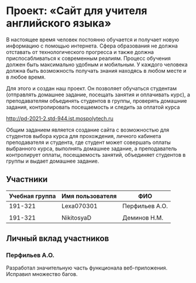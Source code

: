 # Проект: «Сайт для учителя английского языка»

В настоящее время человек постоянно обучается и получает новую информацию с помощью интернета. Сфера образования не должна отставать от технологического прогресса и также должна приспосабливаться к современным реалиям. Процесс обучения должен быть максимально удобным и мобильным. У каждого человека должна быть возможность получать знания находясь в любом месте и в любое время.

Для этого и создан наш проект. Он позволяет обучаться студентам (отправлять домашнее задание, посещать занятия и оплачивать курс), а преподавателям объединять студентов в группы, проверять домашние задания, контролировать посещаемость и следить за оплатой курса

http://pd-2021-2.std-944.ist.mospolytech.ru

Общим заданием является создание сайта с возможностью для студентов выбора курса для прохождения, личного кабинета преподавателя и студента, где студент может совершать оплаты выбранного курса, выполнять домашнее задание, а преподаватель контролирует оплаты, посещаемость занятий,  объединяет студентов в группы и выдает домашнее задание.

## Участники

| Учебная группа | Имя пользователя | ФИО                      |
|----------------|------------------|--------------------------|
| 191-321        | Lexa070301       | Перфильев А.О.           |
|                |                  |                          |
| 191-321        | NikitosyaD       | Деминов Н.М.             |

## Личный вклад участников

### Перфильев А.О.

Разработал значительную часть функционала веб-приложения. Исправил множество багов.
